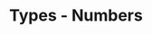 ---
authors:
  - alex-patterson
cloudinary_convert: false
published: draft
slug: types-numbers
title: Types - Numbers
---